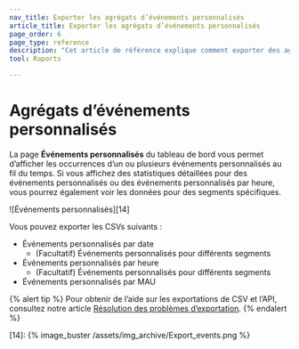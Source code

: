 ```yaml
---
nav_title: Exporter les agrégats d’événements personnalisés
article_title: Exporter les agrégats d’événements personnalisés
page_order: 6
page_type: reference
description: "Cet article de référence explique comment exporter des agrégats de données d’événements personnalisés."
tool: Raports

---
```


# Agrégats d’événements personnalisés

La page **Événements personnalisés** du tableau de bord vous permet d’afficher les occurrences d’un ou plusieurs événements personnalisés au fil du temps. Si vous affichez des statistiques détaillées pour des événements personnalisés ou des événements personnalisés par heure, vous pourrez également voir les données pour des segments spécifiques.

![Événements personnalisés][14]

Vous pouvez exporter les CSVs suivants :

- Événements personnalisés par date
    - (Facultatif) Événements personnalisés pour différents segments
- Événements personnalisés par heure
    - (Facultatif) Événements personnalisés pour différents segments
- Événements personnalisés par MAU

{% alert tip %}
Pour obtenir de l’aide sur les exportations de CSV et l’API, consultez notre article [Résolution des problèmes d’exportation]({{site.baseurl}}/user_guide/data_and_analytics/export_braze_data/export_troubleshooting/).
{% endalert %}

[14]: {% image_buster /assets/img_archive/Export_events.png %}
